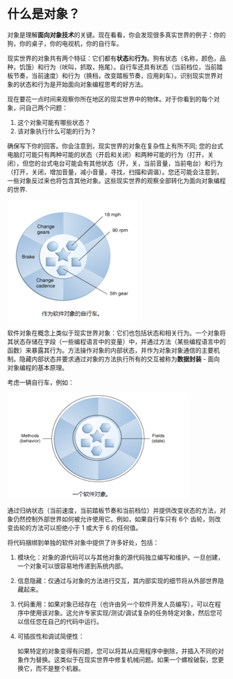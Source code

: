 # 什么是对象？

对象是理解**面向对象技术**的关键。现在看看，你会发现很多真实世界的例子：你的狗，你的桌子，你的电视机，你的自行车。

现实世界的对象共有两个特征：它们都有**状态**和**行为**。狗有状态（名称，颜色，品种，饥饿）和行为（吠叫，抓取，拖尾）。自行车还具有状态（当前档位，当前踏板节奏，当前速度）和行为（换档，改变踏板节奏，应用刹车）。识别现实世界对象的状态和行为是开始面向对象编程思考的好方法。

现在要花一点时间来观察你所在地区的现实世界中的物体。对于你看到的每个对象，问自己两个问题：

1. 这个对象可能有哪些状态？
2. 该对象执行什么可能的行为？

确保写下你的回答。你会注意到，现实世界的对象在复杂性上有所不同; 您的台式电脑灯可能只有两种可能的状态（开启和关闭）和两种可能的行为（打开，关闭），但您的台式电台可能会有其他状态（开，关，当前音量，当前电台）和行为（打开，关闭，增加音量，减小音量，寻找，扫描和调谐）。您还可能会注意到，一些对象反过来也将包含其他对象。这些现实世界的观察全部转化为面向对象编程的世界.

![面向对象-软件对象](./assets/2.png)

软件对象在概念上类似于现实世界对象：它们也包括状态和相关行为。一个对象将其状态存储在字段（一些编程语言中的变量）中，并通过方法（某些编程语言中的函数）来暴露其行为。方法操作对象的内部状态，并作为对象对象通信的主要机制。隐藏内部状态并要求通过对象的方法执行所有的交互被称为**数据封装** - 面向对象编程的基本原理。

考虑一辆自行车，例如：

![面向对象-自行车软件对象](./assets/3.png)

通过归纳状态（当前速度，当前踏板节奏和当前档位）并提供改变状态的方法，对象仍然控制外部世界如何被允许使用它。例如，如果自行车只有 6个 齿轮，则改变齿轮的方法可以拒绝小于 1 或大于 6 的任何值。

将代码捆绑到单独的软件对象中提供了许多好处，包括：

1. 模块化：对象的源代码可以与其他对象的源代码独立编写和维护。一旦创建，一个对象可以很容易地传递到系统内部。
2. 信息隐藏：仅通过与对象的方法进行交互，其内部实现的细节将从外部世界隐藏起来。
3. 代码重用：如果对象已经存在（也许由另一个软件开发人员编写），可以在程序中使用该对象。这允许专家实现/测试/调试复杂的任务特定对象，然后您可以信任您在自己的代码中运行。
4. 可插拔性和调试简便性：

    如果特定的对象变得有问题，您可以将其从应用程序中删除，并插入不同的对象作为替换。这类似于在现实世界中修复机械问题。如果一个螺栓破裂，您更换它，而不是整个机器。
